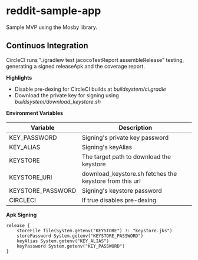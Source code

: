 # reddit-sample-app
Sample MVP using the Mosby library.

## Continuos Integration

CircleCI runs "./gradlew test jacocoTestReport assembleRelease" testing, generating a signed releaseApk and the coverage report.

**Highlights**

  - Disable pre-dexing for CircleCI builds at *buildsystem/ci.gradle*
  - Download the private key for signing using *buildsystem/download_keystore.sh*

**Environment Variables**

| Variable | Description |
| --- | --- |
| KEY_PASSWORD | Signing's private key password |
| KEY_ALIAS | Signing's keyAlias |
| KEYSTORE | The target path to download the keystore |
| KEYSTORE_URI | download_keystore.sh fetches the keystore from this url |
| KEYSTORE_PASSWORD | Signing's keystore password |
| CIRCLECI | If true disables pre-dexing |

**Apk Signing**

```
release {
    storeFile file(System.getenv("KEYSTORE") ?: "keystore.jks")
    storePassword System.getenv("KEYSTORE_PASSWORD")
    keyAlias System.getenv("KEY_ALIAS")
    keyPassword System.getenv("KEY_PASSWORD")
}
```
